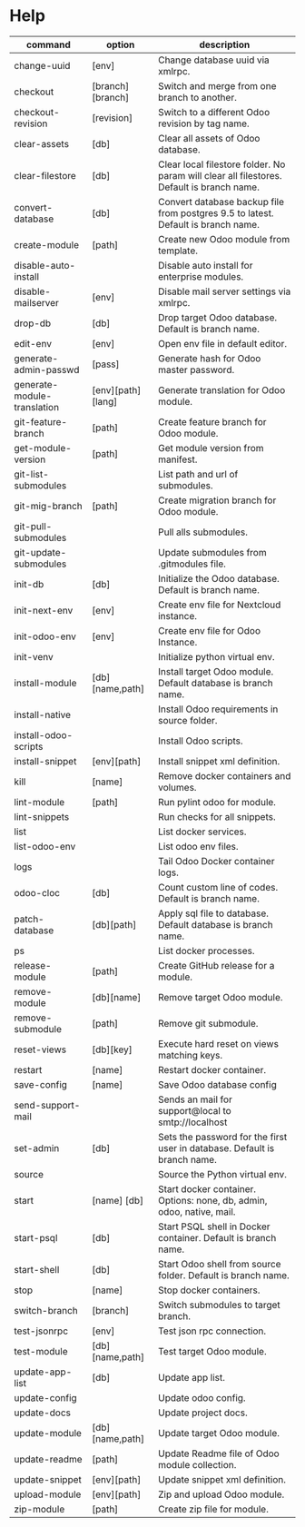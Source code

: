 # Help

| command                     | option            | description                                                                               |
| --------------------------- | ----------------- | ----------------------------------------------------------------------------------------- |
| change-uuid                 | [env]             | Change database uuid via xmlrpc.                                                          |
| checkout                    | [branch][branch]  | Switch and merge from one branch to another.                                              |
| checkout-revision           | [revision]        | Switch to a different Odoo revision by tag name.                                          |
| clear-assets                | [db]              | Clear all assets of Odoo database.                                                        |
| clear-filestore             | [db]              | Clear local filestore folder. No param will clear all filestores. Default is branch name. |
| convert-database            | [db]              | Convert database backup file from postgres 9.5 to latest.  Default is branch name.        |
| create-module               | [path]            | Create new Odoo module from template.                                                     |
| disable-auto-install        |                   | Disable auto install for enterprise modules.                                              |
| disable-mailserver          | [env]             | Disable mail server settings via xmlrpc.                                                  |
| drop-db                     | [db]              | Drop target Odoo database. Default is branch name.                                        |
| edit-env                    | [env]             | Open env file in default editor.                                                          |
| generate-admin-passwd       | [pass]            | Generate hash for Odoo master password.                                                   |
| generate-module-translation | [env][path][lang] | Generate translation for Odoo module.                                                     |
| git-feature-branch          | [path]            | Create feature branch for Odoo module.                                                    |
| get-module-version          | [path]            | Get module version from manifest.                                                         |
| git-list-submodules         |                   | List path and url of submodules.                                                          |
| git-mig-branch              | [path]            | Create migration branch for Odoo module.                                                  |
| git-pull-submodules         |                   | Pull alls submodules.                                                                     |
| git-update-submodules       |                   | Update submodules from .gitmodules file.                                                  |
| init-db                     | [db]              | Initialize the Odoo database. Default is branch name.                                     |
| init-next-env               | [env]             | Create env file for Nextcloud instance.                                                   |
| init-odoo-env               | [env]             | Create env file for Odoo Instance.                                                        |
| init-venv                   |                   | Initialize python virtual env.                                                            |
| install-module              | [db][name,path]   | Install target Odoo module.  Default database is branch name.                             |
| install-native              |                   | Install Odoo requirements in source folder.                                               |
| install-odoo-scripts        |                   | Install Odoo scripts.                                                                     |
| install-snippet             | [env][path]       | Install snippet xml definition.                                                           |
| kill                        | [name]            | Remove docker containers and volumes.                                                     |
| lint-module                 | [path]            | Run pylint odoo for module.                                                               |
| lint-snippets               |                   | Run checks for all snippets.                                                              |
| list                        |                   | List docker services.                                                                     |
| list-odoo-env               |                   | List odoo env files.                                                                      |
| logs                        |                   | Tail Odoo Docker container logs.                                                          |
| odoo-cloc                   | [db]              | Count custom line of codes. Default is branch name.                                       |
| patch-database              | [db][path]        | Apply sql file to database. Default database is branch name.                              |
| ps                          |                   | List docker processes.                                                                    |
| release-module              | [path]            | Create GitHub release for a module.                                                       |
| remove-module               | [db][name]        | Remove target Odoo module.                                                                |
| remove-submodule            | [path]            | Remove git submodule.                                                                     |
| reset-views                 | [db][key]         | Execute hard reset on views matching keys.                                                |
| restart                     | [name]            | Restart docker container.                                                                 |
| save-config                 | [name]            | Save Odoo database config                                                                 |
| send-support-mail           |                   | Sends an mail for support@local to smtp://localhost                                       |
| set-admin                   | [db]              | Sets the password for the first user in database.   Default is branch name.               |
| source                      |                   | Source the Python virtual env.                                                            |
| start                       | [name] [db]       | Start docker container. Options: none, db, admin, odoo, native, mail.                     |
| start-psql                  | [db]              | Start PSQL shell in Docker container.  Default is branch name.                            |
| start-shell                 | [db]              | Start Odoo shell from source folder.    Default is branch name.                           |
| stop                        | [name]            | Stop docker containers.                                                                   |
| switch-branch               | [branch]          | Switch submodules to target branch.                                                       |
| test-jsonrpc                | [env]             | Test json rpc connection.                                                                 |
| test-module                 | [db][name,path]   | Test target Odoo module.                                                                  |
| update-app-list             | [db]              | Update app list.                                                                          |
| update-config               |                   | Update odoo config.                                                                       |
| update-docs                 |                   | Update project docs.                                                                      |
| update-module               | [db][name,path]   | Update target Odoo module.                                                                |
| update-readme               | [path]            | Update Readme file of Odoo module collection.                                             |
| update-snippet              | [env][path]       | Update snippet xml definition.                                                            |
| upload-module               | [env][path]       | Zip and upload Odoo module.                                                               |
| zip-module                  | [path]            | Create zip file for module.                                                               |